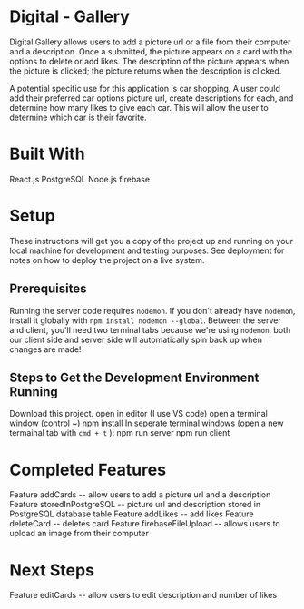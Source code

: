 # Digital - Gallery

Digital Gallery allows users to add a picture url or a file from their computer and a description. Once a submitted, the picture appears on a card with the options to delete or add likes. The description of the picture appears when the picture is clicked; the picture returns when the description is clicked. 

A potential specific use for this application is car shopping. A user could add their preferred car options picture url, create descriptions for each, and determine how many likes to give each car. This will allow the user to determine which car is their favorite.

# Built With

React.js
PostgreSQL
Node.js
firebase

# Setup

These instructions will get you a copy of the project up and running on your local machine for development and testing purposes. See deployment for notes on how to deploy the project on a live system.

## Prerequisites

Running the server code requires `nodemon`. If you don't already have `nodemon`, install it globally with `npm install nodemon --global`. 
Between the server and client, you'll need two terminal tabs because we're using `nodemon`, both our client side and server side will automatically spin back up when changes are made!

## Steps to Get the Development Environment Running

Download this project.
open in editor (I use VS code)
open a terminal window (control ~)
npm install
In seperate terminal windows (open a new termainal tab with `cmd + t` ):
    npm run server
    npm run client

# Completed Features

Feature addCards -- allow users to add a picture url and a description
Feature storedInPostgreSQL -- picture url and description stored in PostgreSQL database table
Feature addLikes -- add likes 
Feature deleteCard -- deletes card 
Feature firebaseFileUpload -- allows users to upload an image from their computer

# Next Steps

Feature editCards -- allow users to edit description and number of likes






